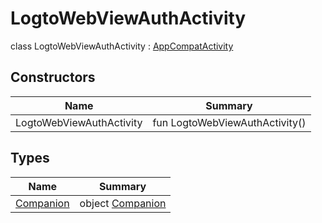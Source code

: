# LogtoWebViewAuthActivity

class LogtoWebViewAuthActivity : [AppCompatActivity](https://developer.android.com/reference/kotlin/androidx/appcompat/app/AppCompatActivity.html)

## Constructors

| Name                     | Summary                        |
| ------------------------ | ------------------------------ |
| LogtoWebViewAuthActivity | fun LogtoWebViewAuthActivity() |

## Types

| Name                             | Summary                                 |
| -------------------------------- | --------------------------------------- |
| [Companion](-companion/index.md) | object [Companion](-companion/index.md) |
